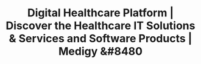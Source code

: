 --- 
 title: "Digital Healthcare Platform | Discover the Healthcare IT Solutions & Services and Software Products | Medigy &#8480"
 type: 'page' 
 displayinlist: false
 sitemapExclude: true
 mastHead: "Sitemap"
 metaTitle: "Digital Healthcare Platform | Discover the Healthcare IT Solutions & Services and Software Products | Medigy &#8480"
 metaDesc: "As a unique and multifunctional medical platform in healthcare industry, Medigy is a place to discover healthcare IT solutions, services, and software products so as to select the right digital healthcare tools for your specific requirements. For healthcare vendors, we provide a market place for your healthcare products."
 ogUrl: "/sitemap/"
 ogImage: "/images/home-graphic-1.png"
 breadcrumbs:
  - Home
  - Sitemap
 breadcrumbLinks:
  - "/"
---